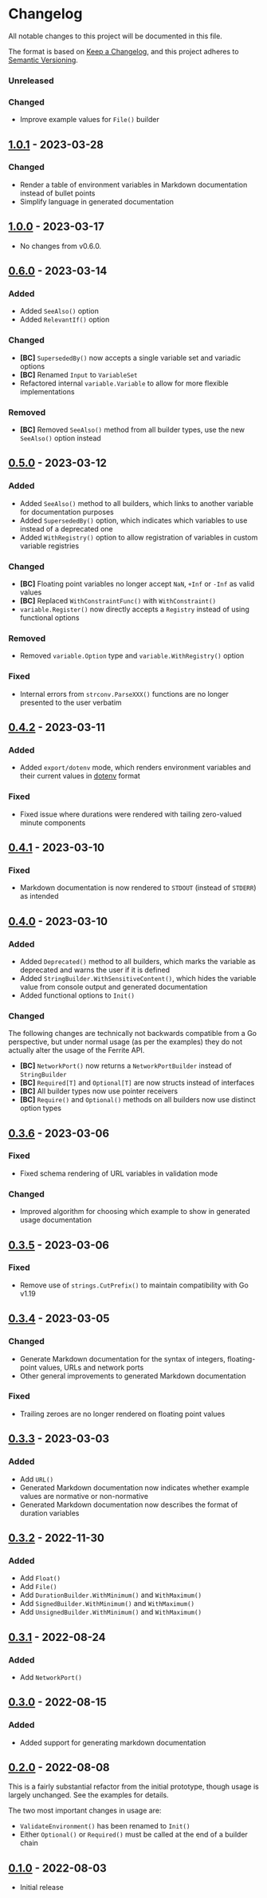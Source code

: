 # Changelog

All notable changes to this project will be documented in this file.

The format is based on [Keep a Changelog], and this project adheres to
[Semantic Versioning].

<!-- references -->

[keep a changelog]: https://keepachangelog.com/en/1.0.0/
[semantic versioning]: https://semver.org/spec/v2.0.0.html

### Unreleased

### Changed

- Improve example values for `File()` builder

## [1.0.1] - 2023-03-28

### Changed

- Render a table of environment variables in Markdown documentation instead of bullet points
- Simplify language in generated documentation

## [1.0.0] - 2023-03-17

- No changes from v0.6.0.

## [0.6.0] - 2023-03-14

### Added

- Added `SeeAlso()` option
- Added `RelevantIf()` option

### Changed

- **[BC]** `SupersededBy()` now accepts a single variable set and variadic options
- **[BC]** Renamed `Input` to `VariableSet`
- Refactored internal `variable.Variable` to allow for more flexible implementations

### Removed

- **[BC]** Removed `SeeAlso()` method from all builder types, use the new `SeeAlso()` option instead

## [0.5.0] - 2023-03-12

### Added

- Added `SeeAlso()` method to all builders, which links to another variable for documentation purposes
- Added `SupersededBy()` option, which indicates which variables to use instead of a deprecated one
- Added `WithRegistry()` option to allow registration of variables in custom variable registries

### Changed

- **[BC]** Floating point variables no longer accept `NaN`, `+Inf` or `-Inf` as valid values
- **[BC]** Replaced `WithConstraintFunc()` with `WithConstraint()`
- `variable.Register()` now directly accepts a `Registry` instead of using functional options

### Removed

- Removed `variable.Option` type and `variable.WithRegistry()` option

### Fixed

- Internal errors from `strconv.ParseXXX()` functions are no longer presented to the user verbatim

## [0.4.2] - 2023-03-11

### Added

- Added `export/dotenv` mode, which renders environment variables and their
  current values in [dotenv] format

<!-- references -->

[dotenv]: https://github.com/motdotla/dotenv

### Fixed

- Fixed issue where durations were rendered with tailing zero-valued minute components

## [0.4.1] - 2023-03-10

### Fixed

- Markdown documentation is now rendered to `STDOUT` (instead of `STDERR`) as intended

## [0.4.0] - 2023-03-10

### Added

- Added `Deprecated()` method to all builders, which marks the variable as deprecated and warns the user if it is defined
- Added `StringBuilder.WithSensitiveContent()`, which hides the variable value from console output and generated documentation
- Added functional options to `Init()`

### Changed

The following changes are technically not backwards compatible from a Go
perspective, but under normal usage (as per the examples) they do not actually
alter the usage of the Ferrite API.

- **[BC]** `NetworkPort()` now returns a `NetworkPortBuilder` instead of `StringBuilder`
- **[BC]** `Required[T]` and `Optional[T]` are now structs instead of interfaces
- **[BC]** All builder types now use pointer receivers
- **[BC]** `Require()` and `Optional()` methods on all builders now use distinct option types

## [0.3.6] - 2023-03-06

### Fixed

- Fixed schema rendering of URL variables in validation mode

### Changed

- Improved algorithm for choosing which example to show in generated usage documentation

## [0.3.5] - 2023-03-06

### Fixed

- Remove use of `strings.CutPrefix()` to maintain compatibility with Go v1.19

## [0.3.4] - 2023-03-05

### Changed

- Generate Markdown documentation for the syntax of integers, floating-point values, URLs and network ports
- Other general improvements to generated Markdown documentation

### Fixed

- Trailing zeroes are no longer rendered on floating point values

## [0.3.3] - 2023-03-03

### Added

- Add `URL()`
- Generated Markdown documentation now indicates whether example values are normative or non-normative
- Generated Markdown documentation now describes the format of duration variables

## [0.3.2] - 2022-11-30

### Added

- Add `Float()`
- Add `File()`
- Add `DurationBuilder.WithMinimum()` and `WithMaximum()`
- Add `SignedBuilder.WithMinimum()` and `WithMaximum()`
- Add `UnsignedBuilder.WithMinimum()` and `WithMaximum()`

## [0.3.1] - 2022-08-24

### Added

- Add `NetworkPort()`

## [0.3.0] - 2022-08-15

### Added

- Added support for generating markdown documentation

## [0.2.0] - 2022-08-08

This is a fairly substantial refactor from the initial prototype, though usage
is largely unchanged. See the examples for details.

The two most important changes in usage are:

- `ValidateEnvironment()` has been renamed to `Init()`
- Either `Optional()` or `Required()` must be called at the end of a builder chain

## [0.1.0] - 2022-08-03

- Initial release

<!-- references -->

[unreleased]: https://github.com/dogmatiq/ferrite
[0.1.0]: https://github.com/dogmatiq/ferrite/releases/tag/v0.1.0
[0.2.0]: https://github.com/dogmatiq/ferrite/releases/tag/v0.2.0
[0.3.0]: https://github.com/dogmatiq/ferrite/releases/tag/v0.3.0
[0.3.1]: https://github.com/dogmatiq/ferrite/releases/tag/v0.3.1
[0.3.2]: https://github.com/dogmatiq/ferrite/releases/tag/v0.3.2
[0.3.3]: https://github.com/dogmatiq/ferrite/releases/tag/v0.3.3
[0.3.4]: https://github.com/dogmatiq/ferrite/releases/tag/v0.3.4
[0.3.5]: https://github.com/dogmatiq/ferrite/releases/tag/v0.3.5
[0.3.6]: https://github.com/dogmatiq/ferrite/releases/tag/v0.3.6
[0.4.0]: https://github.com/dogmatiq/ferrite/releases/tag/v0.4.0
[0.4.1]: https://github.com/dogmatiq/ferrite/releases/tag/v0.4.1
[0.4.2]: https://github.com/dogmatiq/ferrite/releases/tag/v0.4.2
[0.5.0]: https://github.com/dogmatiq/ferrite/releases/tag/v0.5.0
[0.6.0]: https://github.com/dogmatiq/ferrite/releases/tag/v0.6.0
[1.0.0]: https://github.com/dogmatiq/ferrite/releases/tag/v1.0.0
[1.0.1]: https://github.com/dogmatiq/ferrite/releases/tag/v1.0.1

<!-- version template
## [0.0.1] - YYYY-MM-DD

### Added
### Changed
### Deprecated
### Removed
### Fixed
### Security
-->
